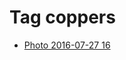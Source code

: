 <!--
title: Tag coppers
date: 2020-06-28T14:55:35.303Z
tags:
-->
# Tag coppers

 * [Photo 2016-07-27 16](148054784072.md)